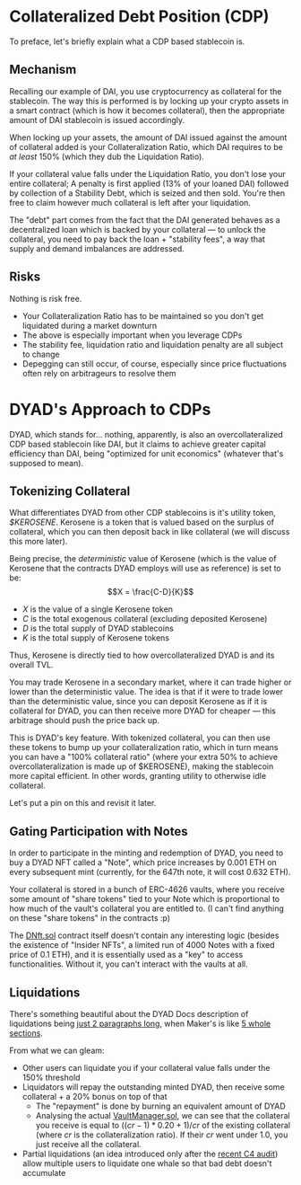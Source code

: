 # Collateralized Debt Position (CDP)

To preface, let's briefly explain what a CDP based stablecoin is.
## Mechanism

Recalling our example of DAI, you use cryptocurrency as collateral for the stablecoin. The way this is performed is by locking up your crypto assets in a smart contract (which is how it becomes collateral), then the appropriate amount of DAI stablecoin is issued accordingly. 

When locking up your assets, the amount of DAI issued against the amount of collateral added is your Collateralization Ratio, which DAI requires to be _at least_ 150% (which they dub the Liquidation Ratio). 

If your collateral value falls under the Liquidation Ratio, you don't lose your entire collateral; A penalty is first applied (13% of your loaned DAI) followed by collection of a Stability Debt, which is seized and then sold. You're then free to claim however much collateral is left after your liquidation.

The "debt" part comes from the fact that the DAI generated behaves as a decentralized loan which is backed by your collateral — to unlock the collateral, you need to pay back the loan + "stability fees", a way that supply and demand imbalances are addressed. 

## Risks

Nothing is risk free. 
- Your Collateralization Ratio has to be maintained so you don't get liquidated during a market downturn
- The above is especially important when you leverage CDPs
- The stability fee, liquidation ratio and liquidation penalty are all subject to change
- Depegging can still occur, of course, especially since price fluctuations often rely on arbitrageurs to resolve them

# DYAD's Approach to CDPs

DYAD, which stands for... nothing, apparently, is also an overcollateralized CDP based stablecoin like DAI, but it claims to achieve greater capital efficiency than DAI, being "optimized for unit economics" (whatever that's supposed to mean).

## Tokenizing Collateral 

What differentiates DYAD from other CDP stablecoins is it's utility token, _$KEROSENE_. Kerosene is a token that is valued based on the surplus of collateral, which you can then deposit back in like collateral (we will discuss this more later).

Being precise, the _deterministic_ value of Kerosene (which is the value of Kerosene that the contracts DYAD employs will use as reference) is set to be:
$$X = \frac{C-D}{K}$$
- $X$ is the value of a single Kerosene token
- $C$ is the total exogenous collateral (excluding deposited Kerosene)
- $D$ is the total supply of DYAD stablecoins
- $K$ is the total supply of Kerosene tokens

Thus, Kerosene is directly tied to how overcollateralized DYAD is and its overall TVL. 

You may trade Kerosene in a secondary market, where it can trade higher or lower than the deterministic value. The idea is that if it were to trade lower than the deterministic value, since you can deposit Kerosene as if it is collateral for DYAD, you can then receive more DYAD for cheaper — this arbitrage should push the price back up.

This is DYAD's key feature. With tokenized collateral, you can then use these tokens to bump up your collateralization ratio, which in turn means you can have a "100% collateral ratio" (where your extra 50% to achieve overcollateralization is made up of $KEROSENE), making the stablecoin more capital efficient. In other words, granting utility to otherwise idle collateral.

Let's put a pin on this and revisit it later.
## Gating Participation with Notes

In order to participate in the minting and redemption of DYAD, you need to buy a DYAD NFT called a "Note", which price increases by 0.001 ETH on every subsequent mint (currently, for the 647th note, it will cost 0.632 ETH).

Your collateral is stored in a bunch of ERC-4626 vaults, where you receive some amount of "share tokens" tied to your Note which is proportional to how much of the vault's collateral you are entitled to. (I can't find anything on these "share tokens" in the contracts :p)

The [DNft.sol](https://github.com/DyadStablecoin/contracts/blob/main/src/core/DNft.sol) contract itself doesn't contain any interesting logic (besides the existence of "Insider NFTs", a limited run of 4000 Notes with a fixed price of 0.1 ETH), and it is essentially used as a "key" to access functionalities. Without it, you can't interact with the vaults at all.

## Liquidations

There's something beautiful about the DYAD Docs description of liquidations being [just 2 paragraphs long](https://dyad.gitbook.io/dyad-docs-v2/overview/liquidations), when Maker's is like [5 whole sections](https://docs.makerdao.com/smart-contract-modules/dog-and-clipper-detailed-documentation).

From what we can gleam:
- Other users can liquidate you if your collateral value falls under the 150% threshold
- Liquidators will repay the outstanding minted DYAD, then receive some collateral + a 20% bonus on top of that
	- The "repayment" is done by burning an equivalent amount of DYAD
	- Analysing the actual [VaultManager.sol](https://github.com/DyadStablecoin/contracts/blob/fc4ae90c125ae82a1e0e83a3fb2ad69d15a6c4c8/src/core/VaultManager.sol#L145), we can see that the collateral you receive is equal to $((cr-1)*0.20 + 1)/cr$ of the existing collateral (where $cr$ is the collateralization ratio). If their $cr$ went under 1.0, you just receive all the collateral.
- Partial liquidations (an idea introduced only after the [recent C4 audit](https://github.com/code-423n4/2024-04-dyad/tree/main)) allow multiple users to liquidate one whale so that bad debt doesn't accumulate






